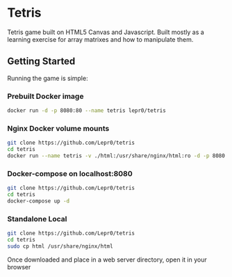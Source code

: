 # Tetris
Tetris game built on HTML5 Canvas and Javascript. Built mostly as a learning exercise for array matrixes and how to manipulate them.

## Getting Started
Running the game is simple:
### Prebuilt Docker image
```sh
docker run -d -p 8080:80 --name tetris lepr0/tetris
```
### Nginx Docker volume mounts
```sh
git clone https://github.com/Lepr0/tetris
cd tetris
docker run --name tetris -v ./html:/usr/share/nginx/html:ro -d -p 8080:80 nginx:stable-alpine-slim
```

### Docker-compose on localhost:8080
```sh
git clone https://github.com/Lepr0/tetris
cd tetris
docker-compose up -d
```

### Standalone Local
```sh
git clone https://github.com/Lepr0/tetris
cd tetris
sudo cp html /usr/share/nginx/html
```
Once downloaded and place in a web server directory, open it in your browser

